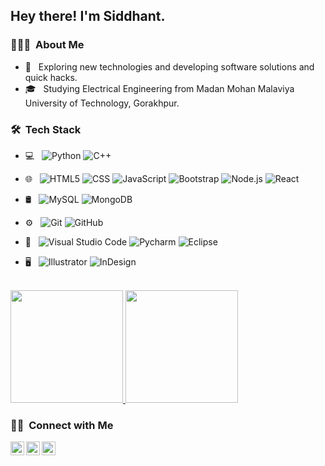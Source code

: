 


<h2> Hey there! I'm Siddhant.</h2>

<h3> 👨🏻‍💻 &nbsp;About Me </h3>

- 🤔 &nbsp; Exploring new technologies and developing software solutions and quick hacks.
- 🎓 &nbsp; Studying Electrical Engineering from Madan Mohan Malaviya University of Technology, Gorakhpur.
<!-- - 💼 &nbsp; Working as a Business Development Associate at VirtuBox InfoTech Private Limited. -->



<h3> 🛠 &nbsp;Tech Stack</h3>

- 💻 &nbsp;
  ![Python](https://img.shields.io/badge/-Python-333333?style=flat&logo=python)
  ![C++](https://img.shields.io/badge/-C++-333333?style=flat&logo=C%2B%2B&logoColor=00599C)
  
- 🌐 &nbsp;
  ![HTML5](https://img.shields.io/badge/-HTML5-333333?style=flat&logo=HTML5)
  ![CSS](https://img.shields.io/badge/-CSS-333333?style=flat&logo=CSS3&logoColor=1572B6)
  ![JavaScript](https://img.shields.io/badge/-JavaScript-333333?style=flat&logo=javascript)
  ![Bootstrap](https://img.shields.io/badge/-Bootstrap-333333?style=flat&logo=bootstrap&logoColor=563D7C)
  ![Node.js](https://img.shields.io/badge/-Node.js-333333?style=flat&logo=node.js)
  ![React](https://img.shields.io/badge/-React-333333?style=flat&logo=react)
- 🛢 &nbsp;
  ![MySQL](https://img.shields.io/badge/-MySQL-333333?style=flat&logo=mysql)
  ![MongoDB](https://img.shields.io/badge/-MongoDB-333333?style=flat&logo=mongodb)
- ⚙️ &nbsp;
  ![Git](https://img.shields.io/badge/-Git-333333?style=flat&logo=git)
  ![GitHub](https://img.shields.io/badge/-GitHub-333333?style=flat&logo=github)
- 🔧 &nbsp;
  ![Visual Studio Code](https://img.shields.io/badge/-Visual%20Studio%20Code-333333?style=flat&logo=visual-studio-code&logoColor=007ACC)
  ![Pycharm](https://img.shields.io/badge/PC-PyCharm-yellow)
  ![Eclipse](https://img.shields.io/badge/-Eclipse-333333?style=flat&logo=eclipse-ide&logoColor=2C2255)
- 🖥 &nbsp;
  ![Illustrator](https://img.shields.io/badge/-Illustrator-333333?style=flat&logo=adobe-illustrator)
  ![InDesign](https://img.shields.io/badge/-InDesign-333333?style=flat&logo=adobe-indesign)

<br/>

<a href="https://github.com/Siddhant-Sr">
  <img height="180em" src="https://github-readme-stats.vercel.app/api?username=Siddhant-Sr&theme=buefy&show_icons=true" />
  <img height="180em" src="https://github-readme-stats.vercel.app/api/top-langs/?username=Siddhant-Sr&theme=buefy&layout=compact" />
</a>

<br/>

<h3> 🤝🏻 &nbsp;Connect with Me </h3>

<p align="center">

<a href="https://twitter.com/S_Alwayshungry">
  <img align="left" alt="Siddhant's Twitter" width="22px" src="https://cdn.jsdelivr.net/npm/simple-icons@v3/icons/twitter.svg" />
</a>
<a href="https://www.linkedin.com/in/siddhant-srivastava-a38695188/">
  <img align="left" alt="Siddhant's Linkdein" width="22px" src="https://cdn.jsdelivr.net/npm/simple-icons@v3/icons/linkedin.svg" />
</a>
<a href="https://www.hackerrank.com/siddhantsrivast3">
  <img align="left" alt="Ajay's Hackerrank" width="22px" src="https://cdn.jsdelivr.net/npm/simple-icons@v3/icons/hackerrank.svg" />
</a>
  </p>
